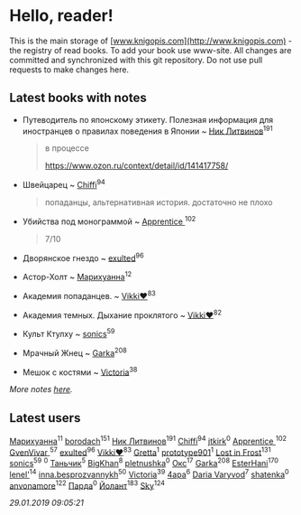 # Hello, reader!
This is the main storage of [www.knigopis.com](http://www.knigopis.com) - the registry of read books.
To add your book use www-site. All changes are committed and synchronized with this git repository.
Do not use pull requests to make changes here.


## Latest books with notes
* Путеводитель по японскому этикету. Полезная информация для иностранцев о правилах поведения в Японии ~ [Ник Литвинов](users/241/241974816-vkontakte)<sup>191</sup>
    > в процессе
    > 
    > https://www.ozon.ru/context/detail/id/141417758/

* Швейцарец ~ [Chiffi](users/105/105831994080785626680-google)<sup>94</sup>
    > попаданцы, альтернативная история. достаточно не плохо

* Убийства под монограммой ~ [Apprentice ](users/528/52821952-vkontakte)<sup>102</sup>
    > 7/10

* Дворянское гнездо ~ [exulted](users/100/100599204551896265722-google)<sup>96</sup>

* Астор-Холт ~ [Марихуанна](users/101/101373950743550846629-google)<sup>12</sup>

* Академия попаданцев. ~ [Vikki❤️](users/178/17876169737876636605-mailru)<sup>83</sup>

* Академия темных. Дыхание проклятого ~ [Vikki❤️](users/178/17876169737876636605-mailru)<sup>82</sup>

* Культ Ктулху ~ [sonics](users/588/5880221-vkontakte)<sup>59</sup>

* Мрачный Жнец ~ [Garka](users/115/115753719718250012620-google)<sup>208</sup>

* Мешок с костями ~ [Victoria](users/113/113794223924688167852-google)<sup>38</sup>


_More notes [here](latest_books_with_notes.md)._


## Latest users
[Марихуанна](users/101/101373950743550846629-google)<sup>11</sup> 
[borodach](users/157/15706320-vkontakte)<sup>151</sup> 
[Ник Литвинов](users/241/241974816-vkontakte)<sup>191</sup> 
[Chiffi](users/105/105831994080785626680-google)<sup>94</sup> 
[jtkirk](users/112/112636450076527802736-google)<sup>0</sup> 
[Apprentice ](users/528/52821952-vkontakte)<sup>102</sup> 
[GvenVivar ](users/158/158266434925901-facebook)<sup>57</sup> 
[exulted](users/100/100599204551896265722-google)<sup>96</sup> 
[Vikki❤️](users/178/17876169737876636605-mailru)<sup>83</sup> 
[Gretta](users/105/105858612625230154829-google)<sup>1</sup> 
[prototype901](users/244/244878889-vkontakte)<sup>1</sup> 
[Lost in Frost](users/103/103293621948650602575-google)<sup>131</sup> 
[sonics](users/588/5880221-vkontakte)<sup>59</sup> 
[](users/108/108937613227591538382-google)<sup>0</sup> 
[Таньчик](users/209/2096581563762610-facebook)<sup>5</sup> 
[BigKhan](users/117/117259947-yandex)<sup>8</sup> 
[pletnushka](users/372/37291068-vkontakte)<sup>0</sup> 
[Окс](users/102/102536471289425216982-google)<sup>17</sup> 
[Garka](users/115/115753719718250012620-google)<sup>208</sup> 
[EsterHani](users/305/30558181-vkontakte)<sup>170</sup> 
[lenel'](users/307/30791168-vkontakte)<sup>14</sup> 
[inna.besprozvannykh](users/733/73323849-yandex)<sup>50</sup> 
[Victoria](users/113/113794223924688167852-google)<sup>39</sup> 
[4apa](users/117/117392596378069249667-google)<sup>6</sup> 
[Daria Varyvod](users/829/829893410524253-facebook)<sup>7</sup> 
[shatenka](users/109/109239518638557679611-google)<sup>0</sup> 
[anvonamore](users/595/5957175-vkontakte)<sup>122</sup> 
[Парда](users/809/8093-vkontakte)<sup>0</sup> 
[Йолант](users/104/104690883692185089260-google)<sup>183</sup> 
[Sky](users/118/118049897850017649660-google)<sup>124</sup> 


_29.01.2019 09:05:21_

